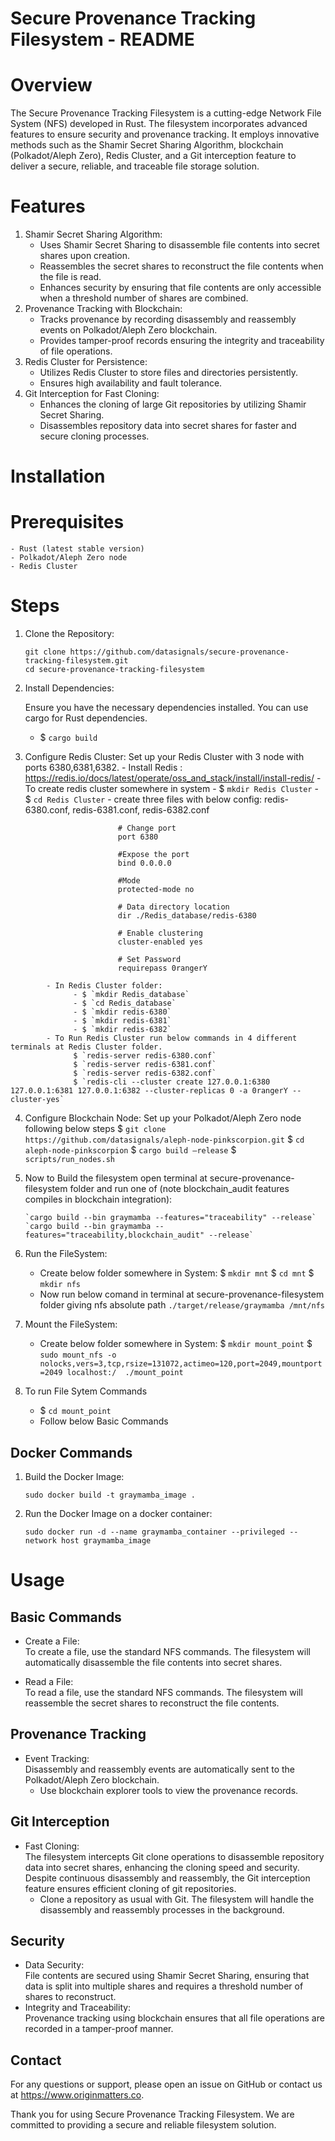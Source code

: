 Secure Provenance Tracking Filesystem - README
==============================================

Overview
========

The Secure Provenance Tracking Filesystem is a cutting-edge Network File System (NFS) developed in Rust. The filesystem incorporates advanced features to ensure security and provenance tracking. It employs innovative methods such as the Shamir Secret Sharing Algorithm, blockchain (Polkadot/Aleph Zero), Redis Cluster, and a Git interception feature to deliver a secure, reliable, and traceable file storage solution.

Features
========

1. Shamir Secret Sharing Algorithm:
    - Uses Shamir Secret Sharing to disassemble file contents into secret shares upon creation.
    - Reassembles the secret shares to reconstruct the file contents when the file is read.
    - Enhances security by ensuring that file contents are only accessible when a threshold number of shares are combined.
2. Provenance Tracking with Blockchain:
    - Tracks provenance by recording disassembly and reassembly events on Polkadot/Aleph Zero blockchain.
    - Provides tamper-proof records ensuring the integrity and traceability of file operations.
3. Redis Cluster for Persistence:
    - Utilizes Redis Cluster to store files and directories  persistently.
    - Ensures high availability and fault tolerance.
4. Git Interception for Fast Cloning:
    - Enhances the cloning of large Git repositories by utilizing Shamir Secret Sharing.
    - Disassembles repository data into secret shares for faster and secure cloning processes.

Installation
============

Prerequisites
=============

 	- Rust (latest stable version)
 	- Polkadot/Aleph Zero node
  	- Redis Cluster

Steps
=====
1. Clone the Repository:

      `git clone https://github.com/datasignals/secure-provenance-tracking-filesystem.git`<br>
      `cd secure-provenance-tracking-filesystem`

2. Install Dependencies:

      Ensure you have the necessary dependencies installed. You can use cargo for Rust dependencies.
      - $ `cargo build`

3. Configure Redis Cluster:
      Set up your Redis Cluster with 3 node with ports 6380,6381,6382.
            - Install Redis : 
                  https://redis.io/docs/latest/operate/oss_and_stack/install/install-redis/
		- To create redis cluster somewhere in system
			- $ `mkdir Redis Cluster`
			- $ `cd Redis Cluster`
 			- create three files with below config: redis-6380.conf, redis-6381.conf, redis-6382.conf
``` shell
                        # Change port 
                        port 6380 

                        #Expose the port
                        bind 0.0.0.0

                        #Mode
                        protected-mode no

                        # Data directory location
                        dir ./Redis_database/redis-6380

                        # Enable clustering  
                        cluster-enabled yes

                        # Set Password
                        requirepass 0rangerY
```
            - In Redis Cluster folder: 
                  - $ `mkdir Redis_database`
                  - $ `cd Redis_database`
                  - $ `mkdir redis-6380`
                  - $ `mkdir redis-6381`
                  - $ `mkdir redis-6382`
            - To Run Redis Cluster run below commands in 4 different terminals at Redis Cluster folder.
                  $ `redis-server redis-6380.conf`
                  $ `redis-server redis-6381.conf`
                  $ `redis-server redis-6382.conf`
                  $ `redis-cli --cluster create 127.0.0.1:6380 127.0.0.1:6381 127.0.0.1:6382 --cluster-replicas 0 -a 0rangerY --cluster-yes`
                  


4. Configure Blockchain Node:
      Set up your Polkadot/Aleph Zero node following below steps
            $ `git clone https://github.com/datasignals/aleph-node-pinkscorpion.git`
		$ `cd aleph-node-pinkscorpion`
 		$ `cargo build —release`
		$ `scripts/run_nodes.sh`

5. Now to Build the filesystem open terminal at secure-provenance-filesystem folder and run one of (note blockchain_audit features compiles in blockchain integration):

       `cargo build --bin graymamba --features="traceability" --release`
       `cargo build --bin graymamba --features="traceability,blockchain_audit" --release`

6. Run the FileSystem:
      - Create below folder somewhere in System: 
            $ `mkdir mnt`
            $ `cd mnt`
            $ `mkdir nfs`
      - Now run below comand in terminal at secure-provenance-filesystem folder giving nfs absolute path
            `./target/release/graymamba /mnt/nfs`

7. Mount the FileSystem:
      - Create below folder somewhere in System:
            $ `mkdir mount_point`
            $ `sudo mount_nfs -o nolocks,vers=3,tcp,rsize=131072,actimeo=120,port=2049,mountport=2049 localhost:/  ./mount_point`

8. To run File Sytem Commands
      - $ `cd mount_point`
      - Follow below Basic Commands


Docker Commands
---------------

1. Build the Docker Image:

      `sudo docker build -t graymamba_image .`

2. Run the Docker Image on a docker container:

      `sudo docker run -d --name graymamba_container --privileged --network host graymamba_image`


Usage
=====

Basic Commands
--------------

 - Create a File:<br>
 To create a file, use the standard NFS commands. The filesystem will automatically disassemble the file contents into secret shares.

- Read a File:<br>
To read a file, use the standard NFS commands. The filesystem will reassemble the secret shares to reconstruct the file contents.

Provenance Tracking
-------------------

 - Event Tracking:<br>
   Disassembly and reassembly events are automatically sent to the Polkadot/Aleph Zero blockchain.
    - Use blockchain explorer tools to view the provenance records.

Git Interception
----------------

 - Fast Cloning:  
   The filesystem intercepts Git clone operations to disassemble repository data into secret shares, enhancing the cloning speed and security. Despite continuous disassembly and reassembly, the Git interception feature ensures efficient cloning of git repositories.
    - Clone a repository as usual with Git. The filesystem will handle the disassembly and reassembly processes in the background.

Security
--------

 - Data Security:<br>
   File contents are secured using Shamir Secret Sharing, ensuring that data is split into multiple shares and requires a threshold number of shares to reconstruct.
 - Integrity and Traceability:<br>
   Provenance tracking using blockchain ensures that all file operations are recorded in a tamper-proof manner.

Contact
-------

For any questions or support, please open an issue on GitHub or contact us at https://www.originmatters.co.

Thank you for using Secure Provenance Tracking Filesystem. We are committed to providing a secure and reliable filesystem solution.
